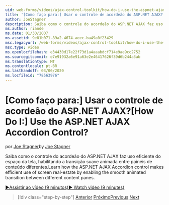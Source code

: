 ```yaml
---
uid: web-forms/videos/ajax-control-toolkit/how-do-i-use-the-aspnet-ajax-accordion-control
title: '[Como faço para:] Usar o controle de acordeão do ASP.NET AJAX? | Microsoft Docs'
author: JoeStagner
description: Saiba como o controle do acordeão do ASP.NET AJAX faz uso eficiente do espaço da tela, habilitando a transição suave animada entre o conteúdo diferente p...
ms.author: riande
ms.date: 01/30/2007
ms.assetid: 9e81b071-89a2-4674-aeec-ba49a0f23429
msc.legacyurl: /web-forms/videos/ajax-control-toolkit/how-do-i-use-the-aspnet-ajax-accordion-control
msc.type: video
ms.openlocfilehash: e34430d17e22f73d1a4aaabdcf714e9ae9cc2752
ms.sourcegitcommit: e7e91932a6e91a63e2e46417626f39d6b244a3ab
ms.translationtype: MT
ms.contentlocale: pt-BR
ms.lasthandoff: 03/06/2020
ms.locfileid: "78563976"
---
```

# <a name="how-do-i-use-the-aspnet-ajax-accordion-control"></a><span data-ttu-id="061ed-104">[Como faço para:] Usar o controle de acordeão do ASP.NET AJAX?</span><span class="sxs-lookup"><span data-stu-id="061ed-104">[How Do I:] Use the ASP.NET AJAX Accordion Control?</span></span>

<span data-ttu-id="061ed-105">por [Joe Stagner](https://github.com/JoeStagner)</span><span class="sxs-lookup"><span data-stu-id="061ed-105">by [Joe Stagner](https://github.com/JoeStagner)</span></span>

<span data-ttu-id="061ed-106">Saiba como o controle do acordeão do ASP.NET AJAX faz uso eficiente do espaço da tela, habilitando a transição suave animada entre painéis de conteúdo diferentes.</span><span class="sxs-lookup"><span data-stu-id="061ed-106">Learn how the ASP.NET AJAX Accordion control makes efficient use of screen real-estate by enabling the smooth animated transition between different content panes.</span></span>

[<span data-ttu-id="061ed-107">&#9654;Assistir ao vídeo (9 minutos)</span><span class="sxs-lookup"><span data-stu-id="061ed-107">&#9654; Watch video (9 minutes)</span></span>](https://channel9.msdn.com/Blogs/ASP-NET-Site-Videos/how-do-i-use-the-aspnet-ajax-accordion-control)

> [!div class="step-by-step"]
> <span data-ttu-id="061ed-108">[Anterior](how-do-i-use-the-aspnet-ajax-alwaysvisible-control-extender.md)
> [Próximo](how-do-i-use-the-aspnet-ajax-collapsable-panel-extender.md)</span><span class="sxs-lookup"><span data-stu-id="061ed-108">[Previous](how-do-i-use-the-aspnet-ajax-alwaysvisible-control-extender.md)
[Next](how-do-i-use-the-aspnet-ajax-collapsable-panel-extender.md)</span></span>

